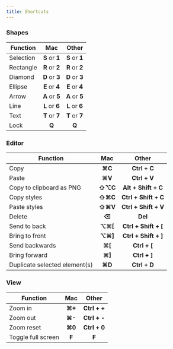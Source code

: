 ```yaml
---
title: Shortcuts
---
```


### Shapes

| Function  |      Mac       |     Other      |
| --------- | :------------: | :------------: |
| Selection | **S** or **1** | **S** or **1** |
| Rectangle | **R** or **2** | **R** or **2** |
| Diamond   | **D** or **3** | **D** or **3** |
| Ellipse   | **E** or **4** | **E** or **4** |
| Arrow     | **A** or **5** | **A** or **5** |
| Line      | **L** or **6** | **L** or **6** |
| Text      | **T** or **7** | **T** or **7** |
| Lock      |     **Q**      |     **Q**      |

### Editor

| Function                      |   Mac    |        Other         |
| ----------------------------- | :------: | :------------------: |
| Copy                          |  **⌘C**  |     **Ctrl + C**     |
| Paste                         |  **⌘V**  |     **Ctrl + V**     |
| Copy to clipboard as PNG      | **⇧⌥C**  | **Alt + Shift + C**  |
| Copy styles                   | **⇧⌘C**  | **Ctrl + Shift + C** |
| Paste styles                  | **⇧⌘V**  | **Ctrl + Shift + V** |
| Delete                        |  **⌫**   |       **Del**        |
| Send to back                  | **⌥⌘\[** | **Ctrl + Shift + [** |
| Bring to front                | **⌥⌘\]** | **Ctrl + Shift + ]** |
| Send backwards                | **⌘\[**  |     **Ctrl + [**     |
| Bring forward                 | **⌘\]**  |     **Ctrl + ]**     |
| Duplicate selected element(s) |  **⌘D**  |     **Ctrl + D**     |

### View

| Function           |  Mac   |    Other     |
| ------------------ | :----: | :----------: |
| Zoom in            | **⌘+** | **Ctrl + +** |
| Zoom out           | **⌘-** | **Ctrl + -** |
| Zoom reset         | **⌘0** | **Ctrl + 0** |
| Toggle full screen | **F** |    **F**     |

